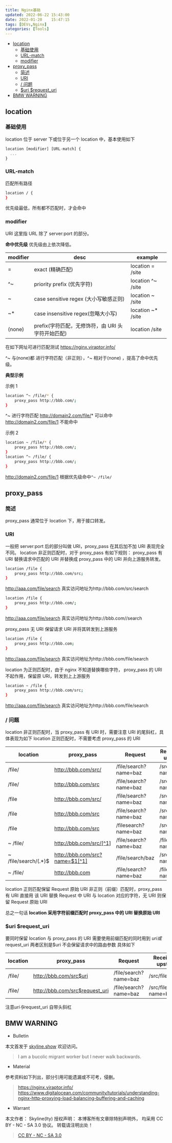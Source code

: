 ```yaml
---
title: Nginx基础
updated: 2022-06-22	15:43:00
date: 2022-01-20	15:47:15
tags: [DEVs,Nginx]
categories: [Tools]
---
```

            
            

<!-- @import "[TOC]" {cmd="toc" depthFrom=1 depthTo=6 orderedList=false} -->

<!-- code_chunk_output -->

  - [location](#location)
    - [基础使用](#基础使用)
    - [URL-match](#url-match)
    - [modifier](#modifier)
  - [proxy_pass](#proxy_pass)
    - [简述](#简述)
    - [URI](#uri)
    - [/ 问题](#问题)
    - [\$uri \$request_uri](#uri-request_uri)
  - [BMW WARNING](#bmw-warning)


<!-- /code_chunk_output -->

## location

### 基础使用

location 位于 server 下或位于另一个 location 中，基本使用如下

```js
location [modifier] [URL-match] {
  ...
}
```

### URL-match
<!--more-->

匹配所有路径

```sh
location / {
}
```

优先级最低，所有都不匹配时，才会命中

### modifier

URI 这里指 URL 除了 server:port 的部分。

**命中优先级**
优先级由上依次降低。

| modifier | desc                                              | example            |
| -------- | ------------------------------------------------- | ------------------ |
| =        | exact (精确匹配)                                  | location = /site   |
| ^~       | priority prefix (优先字符)                        | location ^~ /site  |
| ~        | case sensitive regex (大小写敏感正则)             | location ~ /site   |
| ~\*      | case insensitive regex(忽略大小写)                | location ~\* /site |
| (none)   | prefix(字符匹配，无修饰符，由 URI 头字符开始匹配) | location /site     |

在如下网址可进行匹配测试 https://nginx.viraptor.info/

^~ 与(none)都 进行字符匹配（非正则），^~ 相对于(none) ，提高了命中优先级。

**典型示例**

示例 1

```sh
location ^~ /file/* {
    proxy_pass http://bbb.com/;
}
```

^~ 进行字符匹配
http://domain2.com/file/* 可以命中
http://domain2.com/file/1 不能命中

示例 2

```sh
location ~ /file/* {
    proxy_pass http://bbb.com/;
}
location ^~ /file/ {
    proxy_pass http://bbb.com/;
}
```

http://domain2.com/file/1 根据优先级命中`^~ /file/`

## proxy_pass

### 简述

proxy_pass 通常位于 location 下，用于接口转发。

### URI

一般把 server:port 后的部分叫做 URI，proxy_pass 在其后加不加 URI 表现完全不同。
location 非正则匹配时，对于 proxy_pass 有如下规则：
proxy_pass 有 URI
替换请求中匹配的 URI 并替换成 proxy_pass 中的 URI 并向上游服务转发。

```sh
location /file {
    proxy_pass http://bbb.com/src;
}
```

http://aaa.com/file/search 真实访问地址为http://bbb.com/src/search

```sh
location /file {
    proxy_pass http://bbb.com/;
}
```

http://aaa.com/file/search 真实访问地址为http://bbb.com//search

proxy_pass 无 URI
保留请求 URI 并将其转发到上游服务

```sh
location /file {
    proxy_pass http://bbb.com;
}
```

http://aaa.com/file/search 真实访问地址为http://bbb.com/file/search

location 为正则匹配时，由于 nginx 不知道替换哪些字符，
proxy_pass 的 URI 不起作用，保留原 URI，转发到上上游服务

```sh
location ~ /file {
    proxy_pass http://bbb.com/src;
}
```

http://aaa.com/file/search 真实访问地址为http://bbb.com/file/search

### / 问题

location 非正则匹配时，当 proxy_pass 有 URI 时，需要注意 URI 的尾斜杠，具体表现为如下
location 正则匹配时，不需要考虑 proxy_pass 的 URI

| location              | proxy_pass                     | Request               | Received by upstream  |
| --------------------- | ------------------------------ | --------------------- | --------------------- |
| /file/                | http://bbb.com/src/            | /file/search?name=baz | /src/search?name=baz  |
| /file/                | http://bbb.com/src             | /file/search?name=baz | /srcsearch?name=baz   |
| /file                 | http://bbb.com/src/            | /file/search?name=baz | /src//search?name=baz |
| /file                 | http://bbb.com/src             | /file/search?name=baz | /src/search?name=baz  |
| /file                 | http://bbb.com/src             | /filesearch?name=baz  | /srcsearch?name=baz   |
| ~ /file/              | http://bbb.com/src/[^1]        | /file/search?name=baz | /file/search?name=baz |
| ~ /file/search/(.\*)$ | http://bbb.com/src?name=$1[^1] | /file/search/baz      | /src?name=baz         |
| ~ /file/              | http://bbb.com                 | /file/search?name=baz | /file/search?name=baz |

location 正则匹配保留 Request 原始 URI
非正则（前缀）匹配时，proxy_pass 有 URI 直接用 该 URI 替换 Request 中 URI 与 location 对应的字符，无 URI 则保留 Request 原始 URI

总之一句话
**location 采用字符前缀匹配时 proxy_pass 中的 URI 替换原始 URI**

[^1]: 较新版的 nginx 不支持正则中的 proxy_pass 有 URI(指纯字符 URI，经过测试，包含变量如$1等时可以)，会报错。` "proxy_pass" cannot have URI part in location given by regular expression, or inside named location, or inside "if" statement, or inside "limit_except" block`

### \$uri \$request_uri

要同时保留 location 与 proxy_pass 的 URI 需要使用前缀匹配的同时用到 $uri 或$request_uri
两者区别是$uri 不会保留请求中的路由参数
具体如下

| location | proxy_pass                     | Request               | Received by upstream      |
| -------- | ------------------------------ | --------------------- | ------------------------- |
| /file/   | http://bbb.com/src$uri         | /file/search?name=baz | /src/file/search          |
| /file/   | http://bbb.com/src$request_uri | /file/search?name=baz | /src/file/search?name=baz |

注意$uri与$request_uri 自带头斜杠

## BMW WARNING

- Bulletin

本文首发于 [skyline.show](http://www.skyline.show)  欢迎访问。

> I am a bucolic migrant worker but I never walk backwards.

- Material

参考资料如下列出，部分引用可能遗漏或不可考，侵删。

> https://nginx.viraptor.info/ https://www.digitalocean.com/community/tutorials/understanding-nginx-http-proxying-load-balancing-buffering-and-caching

- Warrant

本文作者： Skyline(lty)
授权声明： 本博客所有文章除特别声明外， 均采用 CC BY - NC - SA 3.0 协议。 转载请注明出处！

> [CC BY - NC - SA 3.0](https://creativecommons.org/licenses/by-nc-sa/3.0/deed.zh)
